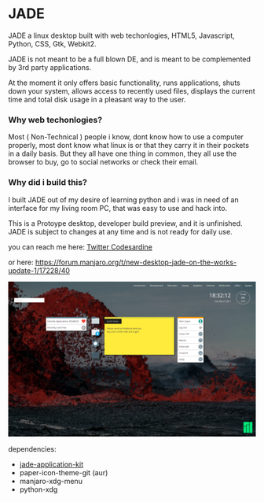 # JADE
JADE a linux desktop built with web techonlogies, HTML5, Javascript, Python, CSS, Gtk, Webkit2.

JADE is not meant to be a full blown DE, and is meant to be complemented by 3rd party applications.

At the moment it only offers basic functionality, runs applications, shuts down your system, allows access to recently used files, displays the current time and total disk usage in a pleasant way to the user. 

### Why web techonlogies?
Most ( Non-Technical ) people i know, dont know how to use a computer properly, most dont know what linux is or that they carry it in their pockets in a daily basis. But they all have one thing in common, they all use the browser to buy, go to social networks or check their email.

### Why did i build this?

I built JADE out of my desire of learning python and i was in need of an interface for my living room PC, that was easy to use and hack into.

This is a Protoype desktop, developer build preview, and it is unfinished. JADE is subject to changes at any time and is not ready for daily use.

 

you can reach me here:
[Twitter Codesardine](https://twitter.com/codesardine)

or here: https://forum.manjaro.org/t/new-desktop-jade-on-the-works-update-1/17228/40


![desktop](jade.png)


dependencies: 
* [jade-application-kit](https://github.com/codesardine/Jade-Application-Kit)
* paper-icon-theme-git (aur)
* manjaro-xdg-menu
* python-xdg


